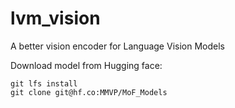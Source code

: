 # lvm_vision
A better vision encoder for Language Vision Models

Download model from Hugging face:

```
git lfs install
git clone git@hf.co:MMVP/MoF_Models
```